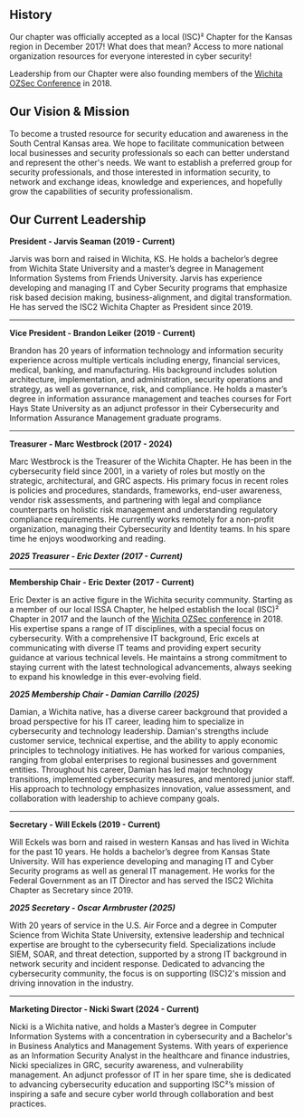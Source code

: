 ## History
Our chapter was officially accepted as a local (ISC)² Chapter for the Kansas region in December 2017!
What does that mean? Access to more national organization resources for everyone interested in cyber security!

Leadership from our Chapter were also founding members of the [Wichita OZSec Conference](https://ozsec.org) in 2018.

## Our Vision & Mission
To become a trusted resource for security education and awareness in the South Central Kansas area. We hope to facilitate communication between local businesses and security professionals so each can better understand and represent the other's needs. We want to establish a preferred group for security professionals, and those interested in information security, to network and exchange ideas, knowledge and experiences, and hopefully grow the capabilities of security professionalism.

## Our Current Leadership

**President - Jarvis Seaman (2019 - Current)**

Jarvis was born and raised in Wichita, KS. He holds a bachelor’s degree from Wichita State University and a master’s degree in Management Information Systems from Friends University. Jarvis has experience developing and managing IT and Cyber Security programs that emphasize risk based decision making, business-alignment, and digital transformation. He has served the ISC2 Wichita Chapter as President since 2019.

---

**Vice President - Brandon Leiker (2019 - Current)**

Brandon has 20 years of information technology and information security experience across multiple verticals including energy, financial services, medical, banking, and manufacturing. His background includes solution architecture, implementation, and administration, security operations and strategy, as well as governance, risk, and compliance. He holds a master’s degree in information assurance management and teaches courses for Fort Hays State University as an adjunct professor in their Cybersecurity and Information Assurance Management graduate programs.

---

**Treasurer - Marc Westbrock (2017 - 2024)**

Marc Westbrock is the Treasurer of the Wichita Chapter. He has been in the cybersecurity field since 2001, in a variety of roles but mostly on the strategic, architectural, and GRC aspects. His primary focus in recent roles is policies and procedures, standards, frameworks, end-user awareness, vendor risk assessments, and partnering with legal and compliance counterparts on holistic risk management and understanding regulatory compliance requirements. He currently works remotely for a non-profit organization, managing their Cybersecurity and Identity teams. In his spare time he enjoys woodworking and reading.

***2025 Treasurer - Eric Dexter (2017 - Current)***

---

**Membership Chair - Eric Dexter (2017 - Current)**

Eric Dexter is an active figure in the Wichita security community. Starting as a member of our local ISSA Chapter, he helped establish the local (ISC)² Chapter in 2017 and the launch of the [Wichita OZSec conference](https://ozsec.org) in 2018. His expertise spans a range of IT disciplines, with a special focus on cybersecurity. With a comprehensive IT background, Eric excels at communicating with diverse IT teams and providing expert security guidance at various technical levels. He maintains a strong commitment to staying current with the latest technological advancements, always seeking to expand his knowledge in this ever-evolving field.

***2025 Membership Chair - Damian Carrillo (2025)***

Damian, a Wichita native, has a diverse career background that provided a broad perspective for his IT career, leading him to specialize in cybersecurity and technology leadership. Damian's strengths include customer service, technical expertise, and the ability to apply economic principles to technology initiatives. He has worked for various companies, ranging from global enterprises to regional businesses and government entities. Throughout his career, Damian has led major technology transitions, implemented cybersecurity measures, and mentored junior staff. His approach to technology emphasizes innovation, value assessment, and collaboration with leadership to achieve company goals. 

---

**Secretary - Will Eckels (2019 - Current)**

Will Eckels was born and raised in western Kansas and has lived in Wichita for the past 10 years. He holds a bachelor’s degree from Kansas State University. Will has experience developing and managing IT and Cyber Security programs as well as general IT management. He works for the Federal Government as an IT Director and has served the ISC2 Wichita Chapter as Secretary since 2019.

***2025 Secretary - Oscar Armbruster (2025)***

With 20 years of service in the U.S. Air Force and a degree in Computer Science from Wichita State University, extensive leadership and technical expertise are brought to the cybersecurity field. Specializations include SIEM, SOAR, and threat detection, supported by a strong IT background in network security and incident response. Dedicated to advancing the cybersecurity community, the focus is on supporting (ISC)2's mission and driving innovation in the industry.

---

**Marketing Director - Nicki Swart (2024 - Current)**

Nicki is a Wichita native, and holds a Master’s degree in Computer Information Systems with a concentration in cybersecurity and a Bachelor's in Business Analytics and Management Systems. With years of experience as an Information Security Analyst in the healthcare and finance industries, Nicki specializes in GRC, security awareness, and vulnerability management. An adjunct professor of IT in her spare time, she is dedicated to advancing cybersecurity education and supporting ISC²’s mission of inspiring a safe and secure cyber world through collaboration and best practices.

